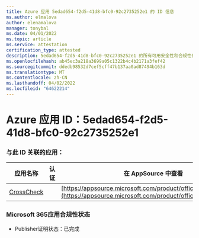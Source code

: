```yaml
---
title: Azure 应用 5edad654-f2d5-41d8-bfc0-92c2735252e1 的 ID 信息
ms.author: elmalova
author: elenamalova
manager: tonybal
ms.date: 04/01/2022
ms.topic: article
ms.service: attestation
certification_type: attested
description: 5edad654-f2d5-41d8-bfc0-92c2735252e1 的所有可用安全性和合规性信息。
ms.openlocfilehash: ab45ec3a218a3699a05c1322b4c4b2171a3fef42
ms.sourcegitcommit: ddedb98532d7cef5cff47b137aa0ad87494b163d
ms.translationtype: MT
ms.contentlocale: zh-CN
ms.lasthandoff: 04/02/2022
ms.locfileid: "64622214"
---
```

# <a name="azure-app-id-5edad654-f2d5-41d8-bfc0-92c2735252e1"></a>Azure 应用 ID：5edad654-f2d5-41d8-bfc0-92c2735252e1


### <a name="apps-associated-with-this-id"></a>与此 ID 关联的应用：
| **应用名称** | **认证** | **在 AppSource 中查看** |
|--------------|---------------|-----------------------|
| [CrossCheck](../forward/WA200003198.md) |  | [https://appsource.microsoft.com/product/office/WA200003198](https://appsource.microsoft.com/product/office/WA200003198) |

### <a name="microsoft-365-app-compliance-status"></a>Microsoft 365应用合规性状态
- Publisher证明状态：已完成
